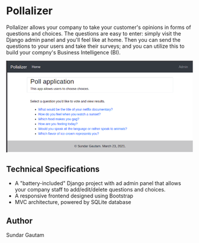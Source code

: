 # Pollalizer

Pollalizer allows your company to take your customer's opinions in forms of questions and choices. The questions are easy to enter: simply visit the Django admin panel and you'll feel like at home. Then you can send the questions to your users and take their surveys; and you can utilize this to build your compny's Business Intelligence (BI).

![Pollalizer screenshot](./screenshots/sc1.png)

## Technical Specifications

* A "battery-included" Django project with ad admin panel that allows your company staff to add/edit/delete questions and choices.
* A responsive frontend designed using Bootstrap
* MVC architecture, powered by SQLite database

## Author
Sundar Gautam
